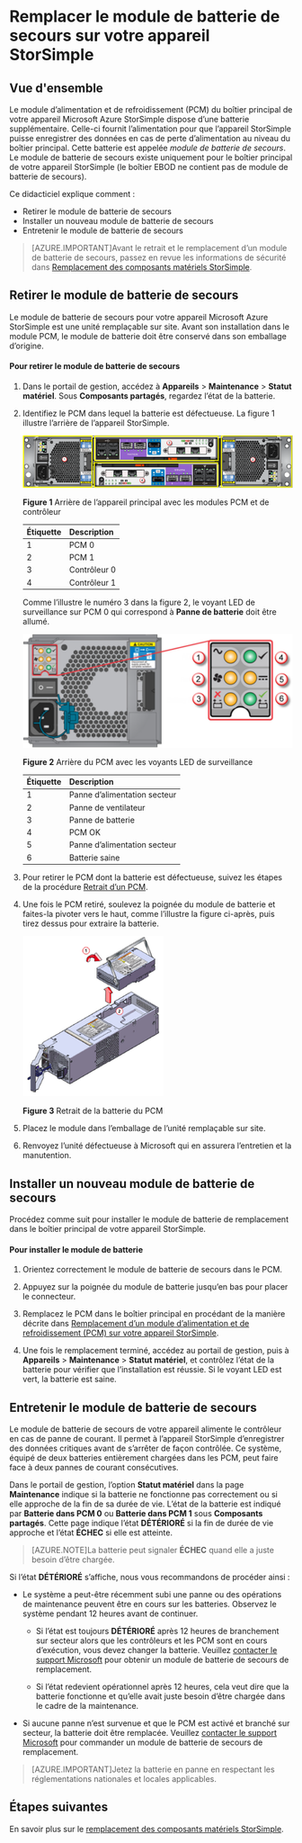 <properties 
   pageTitle="Remplacer le module de batterie de secours sur votre appareil StorSimple | Microsoft Azure"
   description="Décrit comment retirer, remplacer et entretenir le module de batterie de secours sur votre appareil StorSimple."
   services="storsimple"
   documentationCenter=""
   authors="alkohli"
   manager="carolz"
   editor="" />

<tags 
   ms.service="storsimple"
   ms.devlang="NA"
   ms.topic="article"
   ms.tgt_pltfrm="NA"
   ms.workload="TBD"
   ms.date="08/05/2015"
   ms.author="alkohli" />


# Remplacer le module de batterie de secours sur votre appareil StorSimple

## Vue d'ensemble

Le module d’alimentation et de refroidissement (PCM) du boîtier principal de votre appareil Microsoft Azure StorSimple dispose d’une batterie supplémentaire. Celle-ci fournit l’alimentation pour que l’appareil StorSimple puisse enregistrer des données en cas de perte d’alimentation au niveau du boîtier principal. Cette batterie est appelée *module de batterie de secours*. Le module de batterie de secours existe uniquement pour le boîtier principal de votre appareil StorSimple (le boîtier EBOD ne contient pas de module de batterie de secours).

Ce didacticiel explique comment :

- Retirer le module de batterie de secours 
- Installer un nouveau module de batterie de secours
- Entretenir le module de batterie de secours

>[AZURE.IMPORTANT]Avant le retrait et le remplacement d’un module de batterie de secours, passez en revue les informations de sécurité dans [Remplacement des composants matériels StorSimple](storsimple-hardware-component-replacement.md).

## Retirer le module de batterie de secours

Le module de batterie de secours pour votre appareil Microsoft Azure StorSimple est une unité remplaçable sur site. Avant son installation dans le module PCM, le module de batterie doit être conservé dans son emballage d’origine.

#### Pour retirer le module de batterie de secours

1. Dans le portail de gestion, accédez à **Appareils** > **Maintenance** > **Statut matériel**. Sous **Composants partagés**, regardez l’état de la batterie.

2. Identifiez le PCM dans lequel la batterie est défectueuse. La figure 1 illustre l’arrière de l’appareil StorSimple.

    ![Fond du panier des modules du boîtier principal de l’appareil](./media/storsimple-battery-replacement/IC740994.png)

    **Figure 1** Arrière de l’appareil principal avec les modules PCM et de contrôleur

    |Étiquette|Description|
    |:----|:----------|
    |1|PCM 0|
    |2|PCM 1|
    |3|Contrôleur 0|
    |4|Contrôleur 1|

    Comme l’illustre le numéro 3 dans la figure 2, le voyant LED de surveillance sur PCM 0 qui correspond à **Panne de batterie** doit être allumé.

    ![Fond du panier du module PCM de l’appareil avec voyants LED de surveillance](./media/storsimple-battery-replacement/IC740992.png)

    **Figure 2** Arrière du PCM avec les voyants LED de surveillance

    |Étiquette|Description|
    |:---|:-----------|
    |1|Panne d’alimentation secteur|
    |2|Panne de ventilateur|
    |3|Panne de batterie|
    |4|PCM OK|
    |5|Panne d’alimentation secteur|
    |6|Batterie saine|

3. Pour retirer le PCM dont la batterie est défectueuse, suivez les étapes de la procédure [Retrait d’un PCM](storsimple-power-cooling-module-replacement.md#remove-a-pcm).

4. Une fois le PCM retiré, soulevez la poignée du module de batterie et faites-la pivoter vers le haut, comme l’illustre la figure ci-après, puis tirez dessus pour extraire la batterie.

    ![Retrait de la batterie du module PCM](./media/storsimple-battery-replacement/IC741019.png)

    **Figure 3** Retrait de la batterie du PCM

5. Placez le module dans l’emballage de l’unité remplaçable sur site.

6. Renvoyez l’unité défectueuse à Microsoft qui en assurera l’entretien et la manutention.

## Installer un nouveau module de batterie de secours

Procédez comme suit pour installer le module de batterie de remplacement dans le boîtier principal de votre appareil StorSimple.

#### Pour installer le module de batterie

1. Orientez correctement le module de batterie de secours dans le PCM.

2. Appuyez sur la poignée du module de batterie jusqu’en bas pour placer le connecteur.

3. Remplacez le PCM dans le boîtier principal en procédant de la manière décrite dans [Remplacement d’un module d’alimentation et de refroidissement (PCM) sur votre appareil StorSimple](storsimple-power-cooling-module-replacement.md).

4. Une fois le remplacement terminé, accédez au portail de gestion, puis à **Appareils** > **Maintenance** > **Statut matériel**, et contrôlez l’état de la batterie pour vérifier que l’installation est réussie. Si le voyant LED est vert, la batterie est saine.

## Entretenir le module de batterie de secours

Le module de batterie de secours de votre appareil alimente le contrôleur en cas de panne de courant. Il permet à l’appareil StorSimple d’enregistrer des données critiques avant de s’arrêter de façon contrôlée. Ce système, équipé de deux batteries entièrement chargées dans les PCM, peut faire face à deux pannes de courant consécutives.

Dans le portail de gestion, l’option **Statut matériel** dans la page **Maintenance** indique si la batterie ne fonctionne pas correctement ou si elle approche de la fin de sa durée de vie. L’état de la batterie est indiqué par **Batterie dans PCM 0** ou **Batterie dans PCM 1** sous **Composants partagés**. Cette page indique l’état **DÉTÉRIORÉ** si la fin de durée de vie approche et l’état **ÉCHEC** si elle est atteinte.

>[AZURE.NOTE]La batterie peut signaler **ÉCHEC** quand elle a juste besoin d’être chargée.
 
Si l’état **DÉTÉRIORÉ** s’affiche, nous vous recommandons de procéder ainsi :

- Le système a peut-être récemment subi une panne ou des opérations de maintenance peuvent être en cours sur les batteries. Observez le système pendant 12 heures avant de continuer.

    - Si l’état est toujours **DÉTÉRIORÉ** après 12 heures de branchement sur secteur alors que les contrôleurs et les PCM sont en cours d’exécution, vous devez changer la batterie. Veuillez [contacter le support Microsoft](storsimple-contact-microsoft-support.md) pour obtenir un module de batterie de secours de remplacement.

    - Si l’état redevient opérationnel après 12 heures, cela veut dire que la batterie fonctionne et qu’elle avait juste besoin d’être chargée dans le cadre de la maintenance.

- Si aucune panne n’est survenue et que le PCM est activé et branché sur secteur, la batterie doit être remplacée. Veuillez [contacter le support Microsoft](storsimple-contact-microsoft-support.md) pour commander un module de batterie de secours de remplacement.

>[AZURE.IMPORTANT]Jetez la batterie en panne en respectant les réglementations nationales et locales applicables.

## Étapes suivantes

En savoir plus sur le [remplacement des composants matériels StorSimple](storsimple-hardware-component-replacement.md).

<!---HONumber=August15_HO6-->
